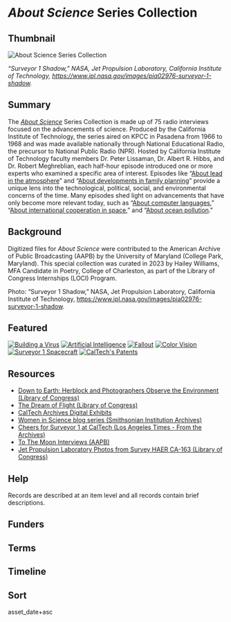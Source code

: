 # <em>About Science</em> Series Collection

## Thumbnail

![<em>About Science</em> Series Collection](https://s3.amazonaws.com/americanarchive.org/special-collections/jpegPIA02976width-1600.jpg "About Science Series Collection")

*“Surveyor 1 Shadow,” NASA, Jet Propulsion Laboratory, California Institute of Technology, https://www.jpl.nasa.gov/images/pia02976-surveyor-1-shadow.*

## Summary

The [*About Science*](https://americanarchive.org/catalog?f%5Baccess_types%5D%5B%5D=online&f%5Bseries_titles%5D%5B%5D=About+science&page=1&sort=asset_date+asc) Series Collection is made up of 75 radio interviews focused on the advancements of science. Produced by the California Institute of Technology, the series aired on KPCC in Pasadena from 1966 to 1968 and was made available nationally through National Educational Radio, the precursor to National Public Radio (NPR). Hosted by California Institute of Technology faculty members Dr. Peter Lissaman, Dr. Albert R. Hibbs, and Dr. Robert Meghreblian, each half-hour episode introduced one or more experts who examined a specific area of interest. Episodes like “[About lead in the atmosphere](https://americanarchive.org/catalog/cpb-aacip-500-fn10t34k)” and “[About developments in family planning](https://americanarchive.org/catalog/cpb-aacip-500-qj77z05j)” provide a unique lens into the technological, political, social, and environmental concerns of the time. Many episodes shed light on advancements that have only become more relevant today, such as “[About computer languages](https://americanarchive.org/catalog/cpb-aacip-500-4b2x7606),” “[About international cooperation in space](https://americanarchive.org/catalog/cpb-aacip-500-4j0b0r6m),” and “[About ocean pollution](https://americanarchive.org/catalog/cpb-aacip-500-j09w4z38).” 

## Background

Digitized files for *About Science* were contributed to the American Archive of Public Broadcasting (AAPB) by the University of Maryland (College Park, Maryland). This special collection was curated in 2023 by Hailey Williams, MFA Candidate in Poetry, College of Charleston, as part of the Library of Congress Internships (LOCI) Program.

Photo: “Surveyor 1 Shadow,” NASA, Jet Propulsion Laboratory, California Institute of Technology, https://www.jpl.nasa.gov/images/pia02976-surveyor-1-shadow. 

## Featured

[![Building a Virus](https://s3.amazonaws.com/americanarchive.org/special-collections/aapb_tile.png)](/catalog/cpb-aacip-500-f18sgc1f)
[![Artificial Intelligence](https://s3.amazonaws.com/americanarchive.org/special-collections/aapb_tile.png)](/catalog/cpb-aacip-500-8s4jr24n)
[![Fallout](https://s3.amazonaws.com/americanarchive.org/special-collections/aapb_tile.png)](/catalog/cpb-aacip-500-7w677g9w)
[![Color Vision](https://s3.amazonaws.com/americanarchive.org/special-collections/aapb_tile.png)](/catalog/cpb-aacip-500-057cw51b)
[![Surveyor 1 Spacecraft](https://s3.amazonaws.com/americanarchive.org/special-collections/aapb_tile.png)](/catalog/cpb-aacip-500-s756jv0j)
[![CalTech's Patents](https://s3.amazonaws.com/americanarchive.org/special-collections/aapb_tile.png)](/catalog/cpb-aacip-500-bv79x27s)

## Resources

- [Down to Earth: Herblock and Photographers Observe the Environment (Library of Congress)](https://www.loc.gov/exhibits/herblock-down-to-earth/)
- [The Dream of Flight (Library of Congress)](https://www.loc.gov/exhibits/dreamofflight/)
- [CalTech Archives Digital Exhibits](https://library.caltech.edu/archives/exhibits/digital)
- [Women in Science blog series (Smithsonian Institution Archives)](https://siarchives.si.edu/blog/tag/women-science-wednesday)
- [Cheers for Surveyor 1 at CalTech (Los Angeles Times - From the Archives)](https://www.latimes.com/visuals/photography/la-me-fw-archives-cheers-for-surveyor1-at-caltech-20190529-htmlstory.html)
- [To The Moon Interviews (AAPB)](https://americanarchive.org/special_collections/to-the-moon)
- [Jet Propulsion Laboratory Photos from Survey HAER CA-163 (Library of Congress)](https://www.loc.gov/resource/hhh.ca2001.photos?st=gallery)

## Help

Records are described at an item level and all records contain brief descriptions.

## Funders

## Terms

## Timeline

## Sort

asset_date+asc
